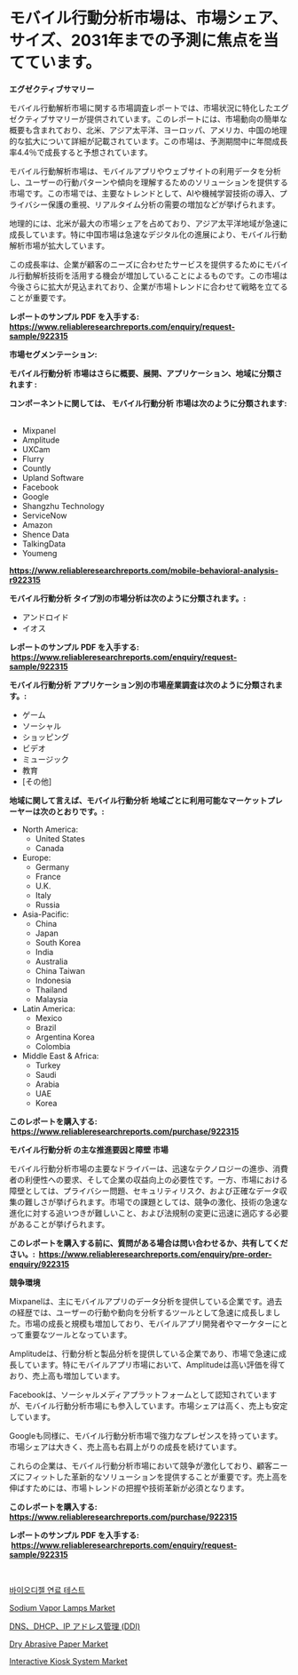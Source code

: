 <p><h1>モバイル行動分析市場は、市場シェア、サイズ、2031年までの予測に焦点を当てています。</h1></p><p><strong>エグゼクティブサマリー</strong></p>
<p><p>モバイル行動解析市場に関する市場調査レポートでは、市場状況に特化したエグゼクティブサマリーが提供されています。このレポートには、市場動向の簡単な概要も含まれており、北米、アジア太平洋、ヨーロッパ、アメリカ、中国の地理的な拡大について詳細が記載されています。この市場は、予測期間中に年間成長率4.4％で成長すると予想されています。</p><p>モバイル行動解析市場は、モバイルアプリやウェブサイトの利用データを分析し、ユーザーの行動パターンや傾向を理解するためのソリューションを提供する市場です。この市場では、主要なトレンドとして、AIや機械学習技術の導入、プライバシー保護の重視、リアルタイム分析の需要の増加などが挙げられます。</p><p>地理的には、北米が最大の市場シェアを占めており、アジア太平洋地域が急速に成長しています。特に中国市場は急速なデジタル化の進展により、モバイル行動解析市場が拡大しています。</p><p>この成長率は、企業が顧客のニーズに合わせたサービスを提供するためにモバイル行動解析技術を活用する機会が増加していることによるものです。この市場は今後さらに拡大が見込まれており、企業が市場トレンドに合わせて戦略を立てることが重要です。</p></p>
<p><strong>レポートのサンプル PDF を入手する: <a href="https://www.reliableresearchreports.com/enquiry/request-sample/922315">https://www.reliableresearchreports.com/enquiry/request-sample/922315</a></strong></p>
<p><strong>市場セグメンテーション:</strong></p>
<p><strong> モバイル行動分析 市場はさらに概要、展開、アプリケーション、地域に分類されます :</strong></p>
<p><strong>コンポーネントに関しては、 モバイル行動分析 市場は次のように分類されます: &nbsp;</strong></p>
<p><ul><li>Mixpanel</li><li>Amplitude</li><li>UXCam</li><li>Flurry</li><li>Countly</li><li>Upland Software</li><li>Facebook</li><li>Google</li><li>Shangzhu Technology</li><li>ServiceNow</li><li>Amazon</li><li>Shence Data</li><li>TalkingData</li><li>Youmeng</li></ul></p>
<p><strong><a href="https://www.reliableresearchreports.com/mobile-behavioral-analysis-r922315">https://www.reliableresearchreports.com/mobile-behavioral-analysis-r922315</a></strong></p>
<p><strong> モバイル行動分析 タイプ別の市場分析は次のように分類されます。:</strong></p>
<p><ul><li>アンドロイド</li><li>イオス</li></ul></p>
<p><strong>レポートのサンプル PDF を入手する: &nbsp;<a href="https://www.reliableresearchreports.com/enquiry/request-sample/922315">https://www.reliableresearchreports.com/enquiry/request-sample/922315</a></strong></p>
<p><strong> モバイル行動分析 アプリケーション別の市場産業調査は次のように分類されます。:</strong></p>
<p><ul><li>ゲーム</li><li>ソーシャル</li><li>ショッピング</li><li>ビデオ</li><li>ミュージック</li><li>教育</li><li>[その他]</li></ul></p>
<p><strong>地域に関して言えば、モバイル行動分析 地域ごとに利用可能なマーケットプレーヤーは次のとおりです。:</strong></p>
<p><ul>
    <li>
        North America:
        <ul>
            <li>United States</li>
            <li>Canada</li>
        </ul>
    </li>
    <li>
        Europe:
        <ul>
            <li>Germany</li>
            <li>France</li>
            <li>U.K.</li>
            <li>Italy</li>
            <li>Russia</li>
        </ul>
    </li>
    <li>
        Asia-Pacific:
        <ul>
            <li>China</li>
            <li>Japan</li>
            <li>South Korea</li>
            <li>India</li>
            <li>Australia</li>
            <li>China Taiwan</li>
            <li>Indonesia</li>
            <li>Thailand</li>
            <li>Malaysia</li>
        </ul>
    </li>
    <li>
        Latin America:
        <ul>
            <li>Mexico</li>
            <li>Brazil</li>
            <li>Argentina Korea</li>
            <li>Colombia</li>
        </ul>
    </li>
    <li>
        Middle East & Africa:
        <ul>
            <li>Turkey</li>
            <li>Saudi</li>
            <li>Arabia</li>
            <li>UAE</li>
            <li>Korea</li>
        </ul>
    </li>
    </ul></p>
<p><strong>このレポートを購入する: &nbsp;<a href="https://www.reliableresearchreports.com/purchase/922315">https://www.reliableresearchreports.com/purchase/922315</a></strong></p>
<p><strong>モバイル行動分析 の主な推進要因と障壁 市場</strong></p>
<p><p>モバイル行動分析市場の主要なドライバーは、迅速なテクノロジーの進歩、消費者の利便性への要求、そして企業の収益向上の必要性です。一方、市場における障壁としては、プライバシー問題、セキュリティリスク、および正確なデータ収集の難しさが挙げられます。市場での課題としては、競争の激化、技術の急速な進化に対する追いつきが難しいこと、および法規制の変更に迅速に適応する必要があることが挙げられます。</p></p>
<p><strong>このレポートを購入する前に、質問がある場合は問い合わせるか、共有してください。:&nbsp; <a href="https://www.reliableresearchreports.com/enquiry/pre-order-enquiry/922315">https://www.reliableresearchreports.com/enquiry/pre-order-enquiry/922315</a></strong></p>
<p><strong>競争環境</strong></p>
<p><p>Mixpanelは、主にモバイルアプリのデータ分析を提供している企業です。過去の経歴では、ユーザーの行動や動向を分析するツールとして急速に成長しました。市場の成長と規模も増加しており、モバイルアプリ開発者やマーケターにとって重要なツールとなっています。</p><p>Amplitudeは、行動分析と製品分析を提供している企業であり、市場で急速に成長しています。特にモバイルアプリ市場において、Amplitudeは高い評価を得ており、売上高も増加しています。</p><p>Facebookは、ソーシャルメディアプラットフォームとして認知されていますが、モバイル行動分析市場にも参入しています。市場シェアは高く、売上も安定しています。</p><p>Googleも同様に、モバイル行動分析市場で強力なプレゼンスを持っています。市場シェアは大きく、売上高も右肩上がりの成長を続けています。</p><p>これらの企業は、モバイル行動分析市場において競争が激化しており、顧客ニーズにフィットした革新的なソリューションを提供することが重要です。売上高を伸ばすためには、市場トレンドの把握や技術革新が必須となります。</p></p>
<p><strong>このレポートを購入する: &nbsp; <a href="https://www.reliableresearchreports.com/purchase/922315">https://www.reliableresearchreports.com/purchase/922315</a></strong></p>
<p><strong>レポートのサンプル PDF を入手する: &nbsp;<a href="https://www.reliableresearchreports.com/enquiry/request-sample/922315">https://www.reliableresearchreports.com/enquiry/request-sample/922315</a></strong><strong></strong></p>
<p>&nbsp;</p>
<p><p><a href="https://github.com/durgin521/Market-Research-Report-List-1/blob/main/607020575162.md">바이오디젤 연료 테스트</a></p><p><a href="https://issuu.com/reportprime-2/docs/sodium-vapor-lamps-market-size-2030.pptx">Sodium Vapor Lamps Market</a></p><p><a href="https://github.com/RudyBoyer2017/Market-Research-Report-List-1/blob/main/394025080761.md">DNS、DHCP、IP アドレス管理 (DDI)</a></p><p><a href="https://issuu.com/reportprime-2/docs/dry-abrasive-paper-market-size-2030.pptx">Dry Abrasive Paper Market</a></p><p><a href="https://github.com/seekum/Market-Research-Report-List-2/blob/main/interactive-kiosk-system-market.md">Interactive Kiosk System Market</a></p></p>